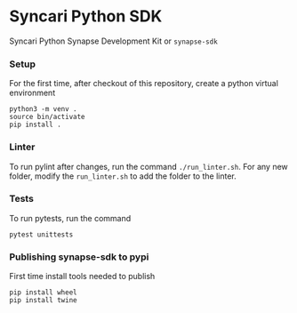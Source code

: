 # Syncari Python SDK

Syncari Python Synapse Development Kit or `synapse-sdk`

### Setup
For the first time, after checkout of this repository, create a python virtual environment
```
python3 -m venv .
source bin/activate
pip install .
```

### Linter
To run pylint after changes, run the command `./run_linter.sh`. For any new folder, modify the `run_linter.sh` to add the folder to the linter.

### Tests
To run pytests, run the command 
```
pytest unittests
```

### Publishing synapse-sdk to pypi

First time install tools needed to publish
```
pip install wheel
pip install twine
```